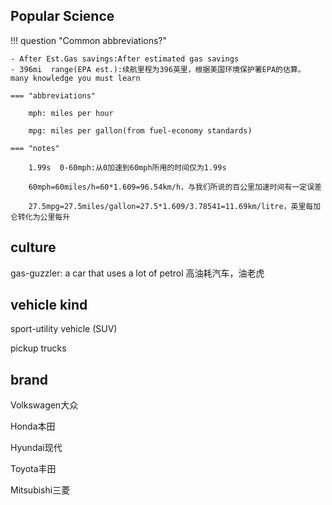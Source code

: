 ## Popular Science
!!! question "Common abbreviations?"

    - After Est.Gas savings:After estimated gas savings
    - 396mi  range(EPA est.):续航里程为396英里，根据美国环境保护署EPA的估算。
    many knowledge you must learn

    === "abbreviations"

        mph: miles per hour

        mpg: miles per gallon(from fuel-economy standards)

    === "notes"
    
        1.99s  0-60mph:从0加速到60mph所用的时间仅为1.99s

        60mph=60miles/h=60*1.609=96.54km/h，与我们所说的百公里加速时间有一定误差

        27.5mpg=27.5miles/gallon=27.5*1.609/3.78541=11.69km/litre，英里每加仑转化为公里每升

## culture
gas-guzzler:  a car that uses a lot of petrol 高油耗汽车，油老虎

## vehicle kind
sport-utility vehicle (SUV)

pickup trucks

## brand
Volkswagen大众

Honda本田

Hyundai现代

Toyota丰田

Mitsubishi三菱

